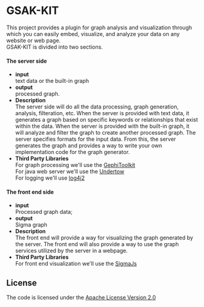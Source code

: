 
# GSAK-KIT 

This project provides a plugin for graph analysis and visualization through which you can easily embed, visualize, and analyze your data on any website or web page.<br>
GSAK-KIT is divided into two sections.
#### The server side 
  * **input** <br>text data or the built-in graph
  * **output**<br>processed graph.
  * **Description** <br>
 The server side will do all the data processing, graph generation, analysis, filteration, etc.
 When the server is provided with text data, it generates a graph based on specific keywords or relationships that exist   within the data.
 When the server is provided with the built-in graph, it will analyze and filter the graph to create another processed graph.  The server specifies formats for the input data. From this, the server generates the graph and provides a way to write your  own implementation code for the graph generator. 
  * **Third Party Libraries**<br> 
For graph processing we'll use the [GephiToolkit](https://gephi.org/toolkit/) <br>
For java web server we'll use the [Undertow](https://github.com/undertow-io/undertow) <br>
For logging we'll use [log4j2](https://github.com/logentries/le_java/wiki/Log4j2)

#### The front end side 
  * **input** <br> Processed graph data; 
  * **output** <br> Sigma graph 
  * **Description** <br> The front end will provide a way for visualizing the graph generated by the server. The front end will also provide a way to use the graph services utilized by the server in a webpage. 
  * **Third Party Libraries** <br> For front end visualization we'll use the [SigmaJs](http://sigmajs.org/)
  
## License
The code is licensed under the [Apache License Version 2.0](http://www.apache.org/licenses/LICENSE-2.0) 
  
